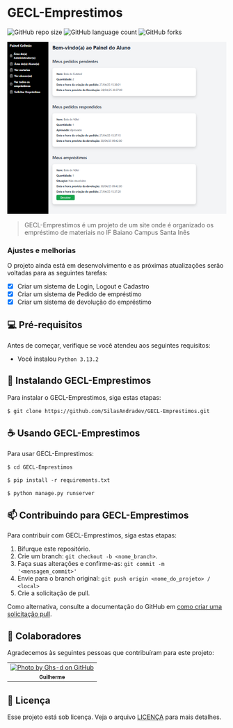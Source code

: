 # GECL-Emprestimos

![GitHub repo size](https://img.shields.io/github/repo-size/SilasAndradev/GECL-Emprestimos?style=for-the-badge)
![GitHub language count](https://img.shields.io/github/languages/count/SilasAndradev/GECL-Emprestimos?style=for-the-badge)
![GitHub forks](https://img.shields.io/github/forks/SilasAndradev/GECL-Emprestimos?style=for-the-badge)


<img src="static/img/exemplo.png" alt="Exemplo imagem">

> GECL-Emprestimos é um projeto de um site onde é organizado os empréstimo de materiais no IF Baiano Campus Santa Inês

### Ajustes e melhorias

O projeto ainda está em desenvolvimento e as próximas atualizações serão voltadas para as seguintes tarefas:

- [x] Criar um sistema de Login, Logout e Cadastro
- [x] Criar um sistema de Pedido de empréstimo
- [x] Criar um sistema de devolução do empréstimo

## 💻 Pré-requisitos

Antes de começar, verifique se você atendeu aos seguintes requisitos:

- Você instalou `Python 3.13.2`
<!-- Você tem uma máquina `<Windows / Linux / Mac>`. Indique qual sistema operacional é compatível / não compatível.
- Você leu `<guia / link / documentação_relacionada_ao_projeto>`.>-->

## 🚀 Instalando GECL-Emprestimos

Para instalar o GECL-Emprestimos, siga estas etapas:

```
$ git clone https://github.com/SilasAndradev/GECL-Emprestimos.git
```

## ☕ Usando GECL-Emprestimos

Para usar GECL-Emprestimos:

```
$ cd GECL-Emprestimos
```
```
$ pip install -r requirements.txt
```
```
$ python manage.py runserver
```


## 📫 Contribuindo para GECL-Emprestimos

Para contribuir com GECL-Emprestimos, siga estas etapas:

1. Bifurque este repositório.
2. Crie um branch: `git checkout -b <nome_branch>`.
3. Faça suas alterações e confirme-as: `git commit -m '<mensagem_commit>'`
4. Envie para o branch original: `git push origin <nome_do_projeto> / <local>`
5. Crie a solicitação de pull.

Como alternativa, consulte a documentação do GitHub em [como criar uma solicitação pull](https://help.github.com/en/github/collaborating-with-issues-and-pull-requests/creating-a-pull-request).

## 🤝 Colaboradores

Agradecemos às seguintes pessoas que contribuíram para este projeto:

<table>
  <tr>
    <td align="center"> 
      <a href="https://github.com/Ghs-d" title="Front-End Developer"> 
      <img src="https://avatars.githubusercontent.com/u/186340489" width="100px;" alt="Photo by Ghs-d on GitHub"/>
      <br> 
      <sub> 
        <b>
          Guilherme
        </b> 
      </sub> 
    </a> 
    </td> 
  </tr>
</table>

## 📝 Licença

Esse projeto está sob licença. Veja o arquivo [LICENÇA](LICENSE.md) para mais detalhes.
